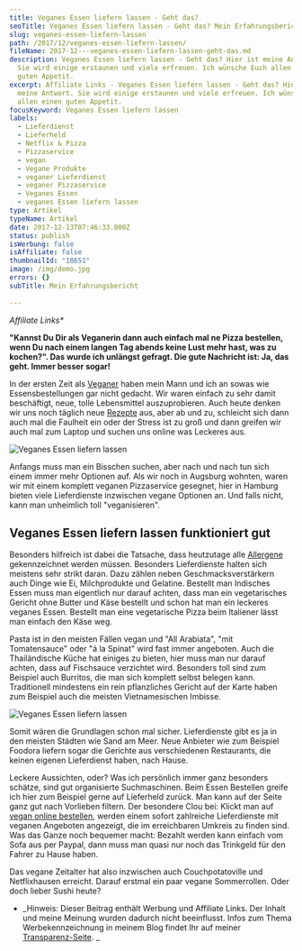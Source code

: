 ```yaml
---
title: Veganes Essen liefern lassen - Geht das?
seoTitle: Veganes Essen liefern lassen - Geht das? Mein Erfahrungsbericht
slug: veganes-essen-liefern-lassen
path: /2017/12/veganes-essen-liefern-lassen/
fileName: 2017-12---veganes-essen-liefern-lassen-geht-das.md
description: Veganes Essen liefern lassen - Geht das? Hier ist meine Antwort.
  Sie wird einige erstaunen und viele erfreuen. Ich wünsche Euch allen einen
  guten Appetit.
excerpt: Affiliate Links - Veganes Essen liefern lassen - Geht das? Hier ist
  meine Antwort. Sie wird einige erstaunen und viele erfreuen. Ich wünsche Euch
  allen einen guten Appetit.
focusKeyword: Veganes Essen liefern lassen
labels:
  - Lieferdienst
  - Lieferheld
  - Netflix & Pizza
  - Pizzaservice
  - vegan
  - Vegane Produkte
  - veganer Lieferdienst
  - veganer Pizzaservice
  - Veganes Essen
  - veganes Essen liefern lassen
type: Artikel
typeName: Artikel
date: 2017-12-13T07:46:33.000Z
status: publish
isWerbung: false
isAffiliate: false
thumbnailId: "18651"
image: /img/demo.jpg
errors: {}
subTitle: Mein Erfahrungsbericht
  
---
```


_Affiliate Links\*_

**"Kannst Du Dir als Veganerin dann auch einfach mal ne Pizza bestellen, wenn Du
nach einem langen Tag abends keine Lust mehr hast, was zu kochen?". Das wurde
ich unlängst gefragt. Die gute Nachricht ist: Ja, das geht. Immer besser
sogar!**

In der ersten Zeit als [Veganer](/category/vegan-2/) haben mein Mann und ich an
sowas wie Essensbestellungen gar nicht gedacht. Wir waren einfach zu sehr damit
beschäftigt, neue, tolle Lebensmittel auszuprobieren. Auch heute denken wir uns
noch täglich neue [Rezepte](/category/vegan-2/rezepte/) aus, aber ab und zu,
schleicht sich dann auch mal die Faulheit ein oder der Stress ist zu groß und
dann greifen wir auch mal zum Laptop und suchen uns online was Leckeres aus.

![Veganes Essen liefern lassen](http://cardamonchai.com/wp-content/uploads/2017/12/25094607418_03a4fb2681_z-300x375.jpg "Pho - Vegan, heiß und lecker")

Anfangs muss man ein Bisschen suchen, aber nach und nach tun sich einem immer
mehr Optionen auf. Als wir noch in Augsburg wohnten, waren wir mit einem
komplett veganen Pizzaservice gesegnet, hier in Hamburg bieten viele
Lieferdienste inzwischen vegane Optionen an. Und falls nicht, kann man
unheimlich toll "veganisieren".

## Veganes Essen liefern lassen funktioniert gut

Besonders hilfreich ist dabei die Tatsache, dass heutzutage alle
[Allergene](https://www.bzfe.de/inhalt/allergenkennzeichnung-1878.html)
gekennzeichnet werden müssen. Besonders Lieferdienste halten sich meistens sehr
strikt daran. Dazu zählen neben Geschmacksverstärkern auch Dinge wie Ei,
Milchprodukte und Gelatine. Bestellt man Indisches Essen muss man eigentlich nur
darauf achten, dass man ein vegetarisches Gericht ohne Butter und Käse bestellt
und schon hat man ein leckeres veganes Essen. Bestellt man eine vegetarische
Pizza beim Italiener lässt man einfach den Käse weg.

Pasta ist in den meisten Fällen vegan und "All Arabiata", "mit Tomatensauce"
oder "á la Spinat" wird fast immer angeboten. Auch die Thailändische Küche hat
einiges zu bieten, hier muss man nur darauf achten, dass auf Fischsauce
verzichtet wird. Besonders toll sind zum Beispiel auch Burritos, die man sich
komplett selbst belegen kann. Traditionell mindestens ein rein pflanzliches
Gericht auf der Karte haben zum Beispiel auch die meisten Vietnamesischen
Imbisse.

![Veganes Essen liefern lassen](http://cardamonchai.com/wp-content/uploads/2017/12/38769249361_5f1da205af_z-300x374.jpg "Vegane Pizza")

Somit wären die Grundlagen schon mal sicher. Lieferdienste gibt es ja in den
meisten Städten wie Sand am Meer. Neue Anbieter wie zum Beispiel Foodora liefern
sogar die Gerichte aus verschiedenen Restaurants, die keinen eigenen
Lieferdienst haben, nach Hause.

Leckere Aussichten, oder? Was ich persönlich immer ganz besonders schätze, sind
gut organisierte Suchmaschinen. Beim Essen Bestellen greife ich hier zum
Beispiel gerne auf Lieferheld zurück. Man kann auf der Seite ganz gut nach
Vorlieben filtern. Der besondere Clou bei: Klickt man auf
[vegan online bestellen](https://www.lieferheld.de/info/vegan-online-bestellen/),
werden einem sofort zahlreiche Lieferdienste mit veganen Angeboten angezeigt,
die im erreichbaren Umkreis zu finden sind. Was das Ganze noch bequemer macht:
Bezahlt werden kann einfach vom Sofa aus per Paypal, dann muss man quasi nur
noch das Trinkgeld für den Fahrer zu Hause haben.

Das vegane Zeitalter hat also inzwischen auch Couchpotatoville und Netflixhausen
erreicht. Darauf erstmal ein paar vegane Sommerrollen. Oder doch lieber Sushi
heute?

- _Hinweis: Dieser Beitrag enthält Werbung und Affiliate Links. Der Inhalt und
  meine Meinung wurden dadurch nicht beeinflusst. Infos zum Thema
  Werbekennzeichnung in meinem Blog findet Ihr auf meiner 
  [Transparenz-Seite](/werbung/). _

  